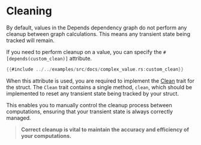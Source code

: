 # Cleaning

By default, values in the Depends dependency graph do not perform any cleanup between graph calculations. This means any
transient state being tracked will remain.

If you need to perform cleanup on a value, you can specify the `#[depends(custom_clean)]` attribute.

```rust
{{#include ../../examples/src/docs/complex_value.rs:custom_clean}}
```

When this attribute is used, you are required to implement the [Clean](https://docs.rs/depends/latest/depends/trait.Clean.html)
trait for the struct. The `Clean` trait contains a single method, `clean`, which should be implemented to reset any transient state being tracked by your struct.

This enables you to manually control the cleanup process between computations, ensuring that your transient state is
always correctly managed.

> **Correct cleanup is vital to maintain the accuracy and efficiency of your computations.**